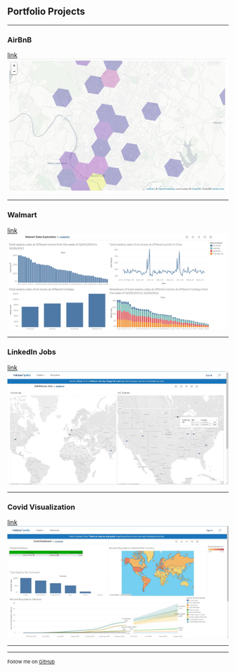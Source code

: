 ## Portfolio Projects

---

### AirBnB

[link](https://github.com/parvatsapkota/airbnb)<br>
<img src="/images/location_recommendation.jpg"/>

---

### Walmart

[link](https://github.com/parvatsapkota/walmart)
<img src="/images/Dashboard.jpg"/>

---
### LinkedIn Jobs

[link](https://github.com/parvatsapkota/linkedinjobs)<br>
<img src="/images/jobs_visualization.JPG"/>


---

### Covid Visualization

[link](https://github.com/parvatsapkota/covid-visualization)
<img src="/images/Covid_visualization.JPG"/>



---




---
<p style="font-size:11px">Follow me on <a href="https://github.com/parvatsapkota">GitHub</a></p>
<!-- Remove above link if you don't want to attibute -->
